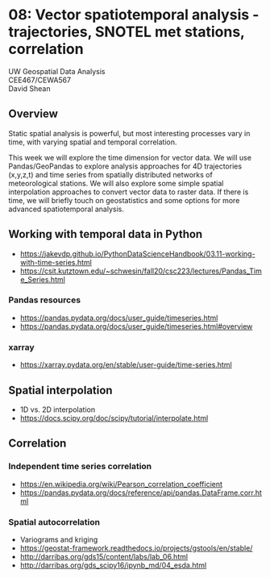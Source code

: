 # 08: Vector spatiotemporal analysis - trajectories, SNOTEL met stations, correlation

UW Geospatial Data Analysis  
CEE467/CEWA567  
David Shean  

## Overview
Static spatial analysis is powerful, but most interesting processes vary in time, with varying spatial and temporal correlation.

This week we will explore the time dimension for vector data. We will use Pandas/GeoPandas to explore analysis approaches for 4D trajectories (x,y,z,t) and time series from spatially distributed networks of meteorological stations. We will also explore some simple spatial interpolation approaches to convert vector data to raster data. If there is time, we will briefly touch on geostatistics and some options for more advanced spatiotemporal analysis.

## Working with temporal data in Python 
* https://jakevdp.github.io/PythonDataScienceHandbook/03.11-working-with-time-series.html
* https://csit.kutztown.edu/~schwesin/fall20/csc223/lectures/Pandas_Time_Series.html

### Pandas resources
* https://pandas.pydata.org/docs/user_guide/timeseries.html
* https://pandas.pydata.org/docs/user_guide/timeseries.html#overview

### xarray
* https://xarray.pydata.org/en/stable/user-guide/time-series.html

## Spatial interpolation
* 1D vs. 2D interpolation
* https://docs.scipy.org/doc/scipy/tutorial/interpolate.html  

## Correlation

### Independent time series correlation
* https://en.wikipedia.org/wiki/Pearson_correlation_coefficient
* https://pandas.pydata.org/docs/reference/api/pandas.DataFrame.corr.html

### Spatial autocorrelation
* Variograms and kriging
* https://geostat-framework.readthedocs.io/projects/gstools/en/stable/
* http://darribas.org/gds15/content/labs/lab_06.html 
* http://darribas.org/gds_scipy16/ipynb_md/04_esda.html